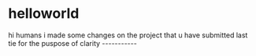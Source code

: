 # helloworld

hi humans i made some changes on the project that u have submitted last tie for the puspose of clarity -----------
